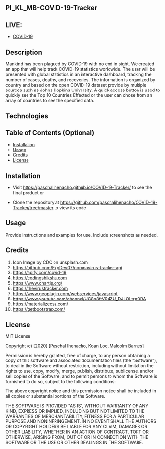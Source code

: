 ## PI_KL_MB-COVID-19-Tracker
## LIVE: 

- [COVID-19](https://paschalihenacho.github.io/COVID-19-Tracker/)

## Description

Mankind has been plagued by COVID-19 with no end in sight.  We created an app that will help track COVID-19 statistics worldwide.  The user will be presented with global statistics in an interactive dashboard, tracking the number of cases, deaths, and recoveries.  The information is organized by country and based on the open COVID-19 dataset provide by multiple sources such as Johns Hopkins University.  A quick access button is used to quickly see the Top 10 Countries Effected or the user can chose from an array of countries to see the specified data. 

## Technologies


## Table of Contents (Optional)

-   [Installation](#installation)
-   [Usage](#usage)
-   [Credits](#credits)
-   [License](#license)

## Installation

- Visit https://paschalihenacho.github.io/COVID-19-Tracker/ to see the final product or

- Clone the repository at https://github.com/paschalihenacho/COVID-19-Tracker/tree/master to view its code

## Usage

Provide instructions and examples for use. Include screenshots as needed.

## Credits

1. Icon Image by CDC on unsplash.com
2. https://github.com/ExpDev07/coronavirus-tracker-api
3. https://apify.com/covid-19 
4. https://codingshiksha.com
5. https://www.chartjs.org/ 
6. https://thevirustracker.com
7. https://www.geoplugin.com/webservices/javascript
8. https://www.youtube.com/channel/UC8n8ftV94ZU_DJLOLtrpORA
9. https://materializecss.com/
10. https://getbootstrap.com/ 

## License

MIT License

Copyright (c) [2020] [Paschal Ihenacho, Koan Loc, Malcolm Barnes]

Permission is hereby granted, free of charge, to any person obtaining a copy
of this software and associated documentation files (the "Software"), to deal
in the Software without restriction, including without limitation the rights
to use, copy, modify, merge, publish, distribute, sublicense, and/or sell
copies of the Software, and to permit persons to whom the Software is
furnished to do so, subject to the following conditions:

The above copyright notice and this permission notice shall be included in all
copies or substantial portions of the Software.

THE SOFTWARE IS PROVIDED "AS IS", WITHOUT WARRANTY OF ANY KIND, EXPRESS OR
IMPLIED, INCLUDING BUT NOT LIMITED TO THE WARRANTIES OF MERCHANTABILITY,
FITNESS FOR A PARTICULAR PURPOSE AND NONINFRINGEMENT. IN NO EVENT SHALL THE
AUTHORS OR COPYRIGHT HOLDERS BE LIABLE FOR ANY CLAIM, DAMAGES OR OTHER
LIABILITY, WHETHER IN AN ACTION OF CONTRACT, TORT OR OTHERWISE, ARISING FROM,
OUT OF OR IN CONNECTION WITH THE SOFTWARE OR THE USE OR OTHER DEALINGS IN THE
SOFTWARE.


